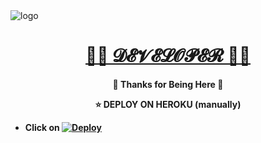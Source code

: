 <img src="https://graph.org/file/3d4562c52f26a50809325.jpg" alt="logo" target="/blank">

<h1 align="center">
 <b><a href="https://t.me/Stubborn1223" target="/blank"> 🙋‍♂️ 𝓓𝓔𝓥𝓔𝓛𝓞𝓟𝓔𝓡 🙋‍♂️ </a></>
</h1>

<p align="center">🩵 Thanks for Being Here 🩵</p>

<p align="center"> ⭐ DEPLOY ON HEROKU (manually) </p>

- Click on  [![Deploy](https://www.herokucdn.com/deploy/button.svg)](https://heroku.com/deploy?template=https://github.com/rihankumar/txt_leech)


